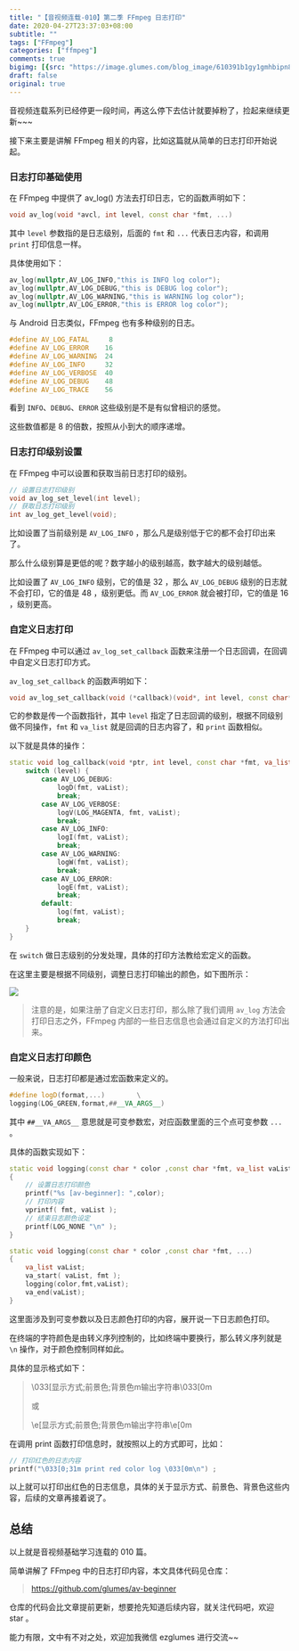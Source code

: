 ```yaml
---
title: "【音视频连载-010】第二季 FFmpeg 日志打印"
date: 2020-04-27T23:37:03+08:00
subtitle: ""
tags: ["FFmpeg"]
categories: ["ffmpeg"]
comments: true
bigimg: [{src: "https://image.glumes.com/blog_image/610391b1gy1gmhbipn8w5j208x0sgtk7.jpg", desc: ""}]
draft: false
original: true
---
```


音视频连载系列已经停更一段时间，再这么停下去估计就要掉粉了，捡起来继续更新~~~

接下来主要是讲解 FFmpeg 相关的内容，比如这篇就从简单的日志打印开始说起。

<!--more-->

### 日志打印基础使用

在 FFmpeg 中提供了 av_log() 方法去打印日志，它的函数声明如下：

```cpp
void av_log(void *avcl, int level, const char *fmt, ...)
```

其中 `level` 参数指的是日志级别，后面的 `fmt` 和 `...` 代表日志内容，和调用 `print` 打印信息一样。


具体使用如下：

```cpp
av_log(nullptr,AV_LOG_INFO,"this is INFO log color");
av_log(nullptr,AV_LOG_DEBUG,"this is DEBUG log color");
av_log(nullptr,AV_LOG_WARNING,"this is WARNING log color");
av_log(nullptr,AV_LOG_ERROR,"this is ERROR log color");
```

与 Android 日志类似，FFmpeg 也有多种级别的日志。

```cpp
#define AV_LOG_FATAL     8
#define AV_LOG_ERROR    16
#define AV_LOG_WARNING  24
#define AV_LOG_INFO     32
#define AV_LOG_VERBOSE  40
#define AV_LOG_DEBUG    48
#define AV_LOG_TRACE    56
```

看到 `INFO`、`DEBUG`、`ERROR` 这些级别是不是有似曾相识的感觉。

这些数值都是 8 的倍数，按照从小到大的顺序递增。

### 日志打印级别设置

在 FFmpeg 中可以设置和获取当前日志打印的级别。

```cpp
// 设置日志打印级别
void av_log_set_level(int level);
// 获取日志打印级别
int av_log_get_level(void);
```

比如设置了当前级别是 `AV_LOG_INFO` ，那么凡是级别低于它的都不会打印出来了。

那么什么级别算是更低的呢？数字越小的级别越高，数字越大的级别越低。

比如设置了 `AV_LOG_INFO` 级别，它的值是 32 ，那么 `AV_LOG_DEBUG` 级别的日志就不会打印，它的值是 48 ，级别更低。而 `AV_LOG_ERROR` 就会被打印，它的值是 16 ，级别更高。


### 自定义日志打印

在 FFmpeg 中可以通过 `av_log_set_callback` 函数来注册一个日志回调，在回调中自定义日志打印方式。

`av_log_set_callback` 的函数声明如下：

```cpp
void av_log_set_callback(void (*callback)(void*, int level, const char* fmt, va_list));
```

它的参数是传一个函数指针，其中 `level` 指定了日志回调的级别，根据不同级别做不同操作，`fmt` 和 `va_list` 就是回调的日志内容了，和 `print` 函数相似。

以下就是具体的操作：

```cpp
static void log_callback(void *ptr, int level, const char *fmt, va_list vaList) {
    switch (level) {
        case AV_LOG_DEBUG:
            logD(fmt, vaList);
            break;
        case AV_LOG_VERBOSE:
            logV(LOG_MAGENTA, fmt, vaList);
            break;
        case AV_LOG_INFO:
            logI(fmt, vaList);
            break;
        case AV_LOG_WARNING:
            logW(fmt, vaList);
            break;
        case AV_LOG_ERROR:
            logE(fmt, vaList);
            break;
        default:
            log(fmt, vaList);
            break;
    }
}
```

在 `switch` 做日志级别的分发处理，具体的打印方法教给宏定义的函数。

在这里主要是根据不同级别，调整日志打印输出的颜色，如下图所示：

![](https://user-gold-cdn.xitu.io/2020/4/27/171b9e8714fe442e?w=571&h=271&f=png&s=53129)


> 注意的是，如果注册了自定义日志打印，那么除了我们调用 `av_log` 方法会打印日志之外，FFmpeg 内部的一些日志信息也会通过自定义的方法打印出来。


### 自定义日志打印颜色

一般来说，日志打印都是通过宏函数来定义的。

```cpp
#define logD(format,...)        \
logging(LOG_GREEN,format,##__VA_ARGS__)     
```

其中 `##__VA_ARGS__` 意思就是可变参数宏，对应函数里面的三个点可变参数 `...` 。

具体的函数实现如下：

```cpp
static void logging(const char * color ,const char *fmt, va_list vaList)
{
    // 设置日志打印颜色
    printf("%s [av-beginner]: ",color);
    // 打印内容
    vprintf( fmt, vaList );
    // 结束日志颜色设定
    printf(LOG_NONE "\n" );
}

static void logging(const char * color ,const char *fmt, ...)
{
    va_list vaList;
    va_start( vaList, fmt );
    logging(color,fmt,vaList);
    va_end(vaList);
}
```

这里面涉及到可变参数以及日志颜色打印的内容，展开说一下日志颜色打印。

在终端的字符颜色是由转义序列控制的，比如终端中要换行，那么转义序列就是 `\n` 操作，对于颜色控制同样如此。

具体的显示格式如下：

> \033[显示方式;前景色;背景色m输出字符串\033[0m
> 
> 或
> 
> \e[显示方式;前景色;背景色m输出字符串\e[0m


在调用 print 函数打印信息时，就按照以上的方式即可，比如：

```cpp
// 打印红色的日志内容
printf("\033[0;31m print red color log \033[0m\n") ;
```

以上就可以打印出红色的日志信息，具体的关于显示方式、前景色、背景色这些内容，后续的文章再接着说了。



## 总结

以上就是音视频基础学习连载的 010 篇。

简单讲解了 FFmpeg 中的日志打印内容，本文具体代码见仓库：

> https://github.com/glumes/av-beginner

仓库的代码会比文章提前更新，想要抢先知道后续内容，就关注代码吧，欢迎 star 。

能力有限，文中有不对之处，欢迎加我微信 ezglumes 进行交流~~


